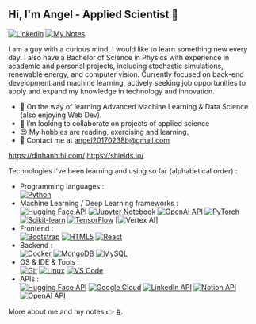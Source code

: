 ## Hi, I'm Angel - Applied Scientist 👋
[![Linkedin](https://img.shields.io/badge/-LinkedIn-blue?style=flat&logo=Linkedin&logoColor=white&link=https://www.linkedin.com/in/dinhanhthi/)](www.linkedin.com/in/angeltcc)
[![My Notes](https://img.shields.io/badge/-My%20Notes-009e22?style=flat&logo=data:image/png;base64,iVBORw0KGgoAAAANSUhEUgAAAA4AAAARCAQAAABHwVUUAAAAxklEQVQYlYWROw6BQRSFp1LRW4BaqUCswAJsQYJoJDQsAI0VSIgIpUKjIgqxAIlGoSXexPNz+ecvMDi3uvnmzD0zVymFkwI9ui/Vo4JH4SDEhE9diSkCZMkzZ0Wblq6pwBspJdcGWUgzJEqDOk3S1DTES5IyGwbi37FmL0eqNnQToc+RMQkZkCVHnI4NXYQZcZZmz/ZZOy429JGhJIHepQP5ZeKn/jr1zJMZWmkPZmi9c/ktUNCAtNP625kZ/tqKeuQtmvd5B5bhnUU8EVlfAAAAAElFTkSuQmCC&link=https://dinhanhthi.com/notes)](#)
<!--
[![Buy Me A Coffee](https://img.shields.io/badge/-Buy%20Me%20A%20Coffee-db4c4c?style=flat&logo=buy-me-a-coffee&logoColor=ffffff&link=https://ko-fi.com/dinhanhthi)](https://ko-fi.com/dinhanhthi)
-->

I am a guy with a curious mind. I would like to learn something new every day. I also have a Bachelor of Science in Physics with experience in academic and personal projects, including stochastic simulations, renewable energy, and computer vision. Currently focused on back-end development and machine learning, actively seeking job opportunities to apply and expand my knowledge in technology and innovation.


- 🌱 On the way of learning Advanced Machine Learning & Data Science (also enjoying Web Dev).
- 👯 I’m looking to collaborate on projects of applied science
- 😍 My hobbies are reading, exercising and learning.
- 💌 Contact me at angel20170238b@gmail.com


https://dinhanhthi.com/
https://shields.io/


Technologies I've been learning and using so far (alphabetical order) :

- Programming languages : <br />
    [![Python](http://img.shields.io/badge/-Python-eee?style=flat-square&logo=python&logoColor=F7BD2F)](https://dinhanhthi.com/notes/#python)
- Machine Learning / Deep Learning frameworks : <br />
    [![Hugging Face API](https://img.shields.io/badge/-🤗%20%20Hugging%20Face%20API-eee?style=flat-square&logo=🤗&logoColor=FFD21E)](https://dinhanhthi.com/notes/#api-&-services)
    [![Jupyter Notebook]()](https://dinhanhthi.com/jupyter-notebook)
    [![OpenAI API](https://img.shields.io/badge/-OpenAI%20API-eee?style=flat-square&logo=openai&logoColor=412991)](https://dinhanhthi.com/notes/#api-&-services)
    [![PyTorch](http://img.shields.io/badge/-PyTorch-eee?style=flat-square&logo=pytorch&logoColor=EE4C2C)](https://dinhanhthi.com/notes)
    [![Scikit-learn](http://img.shields.io/badge/-Scikit--Learn-eee?style=flat-square&logo=scikit-learn&logoColor=e26d00)](https://dinhanhthi.com/notes/#machine_learning)
    [![TensorFlow](http://img.shields.io/badge/-TensorFlow-eee?style=flat-square&logo=tensorflow&logoColor=FF6F00)](https://dinhanhthi.com/tags/tensorflow/)
    [![Vertex AI]()]
- Frontend : <br />
    [![Bootstrap](http://img.shields.io/badge/-Bootstrap-eee?style=flat-square&logo=bootstrap&logoColor=563D7C)](https://dinhanhthi.com/notes/#web-dev)
    [![HTML5](http://img.shields.io/badge/-HTML5-eee?style=flat-square&logo=html5&logoColor=E34F26)](https://dinhanhthi.com/notes/#web-dev)
    [![React](https://img.shields.io/badge/-React-eee?style=flat-square&logo=react&logoColor=0088cc)](https://dinhanhthi.com/notes)
- Backend : <br />
    [![Docker](https://img.shields.io/badge/-Docker-eee?style=flat-square&logo=docker&logoColor=2496ed)](https://dinhanhthi.com/tags/docker/)
    [![MongoDB](https://img.shields.io/badge/-MongoDB-eee?style=flat-square&logo=mongodb&logoColor=47A248)](https://dinhanhthi.com/notes)
    [![MySQL](http://img.shields.io/badge/-MySQL-eee?style=flat-square&logo=mysql&logoColor=4479A1)](https://dinhanhthi.com/notes)
- OS & IDE & Tools : <br />
    [![Git](http://img.shields.io/badge/-Git-eee?style=flat-square&logo=git&logoColor=F05032)](https://dinhanhthi.com/git)
    [![Linux](http://img.shields.io/badge/-Linux-eee?style=flat-square&logo=linux&logoColor=D67A10)](https://dinhanhthi.com/tags/linux/)
    [![VS Code](http://img.shields.io/badge/-VS%20Code-eee?style=flat-square&logo=visual-studio-code&logoColor=007ACC)](https://dinhanhthi.com/visual-studio-code)
- APIs : <br />
    [![Hugging Face API](https://img.shields.io/badge/-🤗%20%20Hugging%20Face%20API-eee?style=flat-square&logo=🤗&logoColor=FFD21E)](https://dinhanhthi.com/notes/#api-&-services)
    [![Google Cloud](https://img.shields.io/badge/-Google%20Cloud-eee?style=flat-square&logo=google-cloud&logoColor=4285F4)](https://dinhanhthi.com/tags/google/)
    [![LinkedIn API](https://img.shields.io/badge/-LinkedIn%20API-eee?style=flat-square&logo=linkedin&logoColor=0A66C2)](https://dinhanhthi.com/notes/#api-&-services)
    [![Notion API](https://img.shields.io/badge/-Notion%20API-eee?style=flat-square&logo=notion&logoColor=000000)](https://dinhanhthi.com/notes/#api-&-services)
    [![OpenAI API](https://img.shields.io/badge/-OpenAI%20API-eee?style=flat-square&logo=openai&logoColor=412991)](https://dinhanhthi.com/notes/#api-&-services)

More about me and my notes 👉 [#](#).

